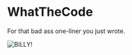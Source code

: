 # WhatTheCode

For that bad ass one-liner you just wrote.

![BILLY!](https://lh3.googleusercontent.com/-BFY1x6-pLHs/Uynd9MR3lsI/AAAAAAAABoQ/IFMFO2L8pZs/w720-h480-no/billy.gif)
